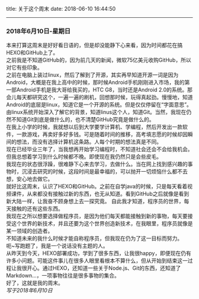 title: 关于这个周末
date: 2018-06-10 16:44:50

----------
### 2018年6月10日-星期日 ###
本来打算这周末是好好看日语的，但是却没能静下心来看，因为时间都花在搞HEXO和GitHub上了。  
之前我是不知道GitHub的，因为前几天的新闻，微软75亿美元收购GitHub，所以对它有些印象。  
之前在电脑上装过linux，然后了解到了开源，其实再早知道开源一词是因为Android，大概是在我上高中的时候，那时候Android手机刚刚进入市场，我的第一部Android手机是我大哥给我买的，HTC G8，当时还是Android 2.0的系统。那会儿每天都研究这个，一遍一遍的刷机，回想那时候，玩得真起劲。慢慢地，知道Android的底层是linux，知道它是一个开源的系统。但是仅仅停留在“字面意思”。  
由linux系统开始深入了解它的背景，知道linus这个人，知道Git。当然，我现在仍然不知道Git到底是做什么的，也不清楚GitHub究竟是做什么的。<!--more-->  
在我上小学的时候，我就想以后到大学要学计算机、学编程，然后开发出一款软件，一款游戏，再卖好多好多钱。可是随着时间的推移，高考填志愿的时候却因瞬间的想法，而没有选择计算机这条路。人每个时期的想法真是不同。  
现在已经毕业三年了，当我想再开始学习编程时，不知道社会还会不会给我机会。但我总想着学习到什么时候都不晚。即使现在我仍然只是会些皮毛。  
我现在的状态很浮躁，很难静下心来去学习，去做什么。当在网上找到感兴趣的事物时，沉浸去研究的时候，这段时间是最幸福的，可以抛开一切烦恼什么都不去想，安心地去做它。  
就好比这周末，认识了HEXO和GitHub。之前在自学java的时候，只是每天看着视频课件，从来都没有接触过新的东西，也无从知道。看到GitHub之后就像是看到新大陆一样，让我奋不顾身想上去一探究竟。
自此我才知道，程序员的世界，每天接触的还有这些东西。  
我现在之所以想要选择做程序员，是因为他们每天都能接触到新的事物，每天要接受这个世界的新技术，并且还要为这个世界创造新技术，在我眼里，程序员就像是某一领域的创造者。  
不知道未来的我什么时候才能自称程序员，但我现在仍为了这一目标而努力。  
呃~写跑题了，我是一个说话没有主题的人。  
从昨天到今天，HEXO部署成功，学到了很多东西，让我很happy，即便现在仍有许多小问题。可能这件事儿在很多人眼里看根本不算什么，但从开始到结束这一过程让我很开心。通过HEXO，还知道一些关于Node.js、Git的东西，还知道了Markdown...，一项事物往往是很多事物的集合。  
好了，这就是我的周末。  
*写于2018年6月10日*
